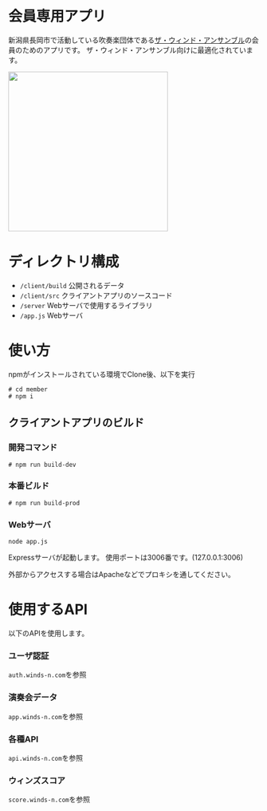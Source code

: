 # 会員専用アプリ

新潟県長岡市で活動している吹奏楽団体である[ザ・ウィンド・アンサンブル](https://winds-n.com)の会員のためのアプリです。
ザ・ウィンド・アンサンブル向けに最適化されています。

<img src="https://user-images.githubusercontent.com/25874594/66272455-d4900680-e8a4-11e9-9d0e-e134f46e7104.png" width="320px" />

# ディレクトリ構成

- `/client/build` 公開されるデータ
- `/client/src` クライアントアプリのソースコード
- `/server` Webサーバで使用するライブラリ
- `/app.js` Webサーバ

# 使い方

npmがインストールされている環境でClone後、以下を実行

```
# cd member
# npm i
```

## クライアントアプリのビルド

### 開発コマンド

```
# npm run build-dev
```

### 本番ビルド

```
# npm run build-prod
```

### Webサーバ

```
node app.js
```

Expressサーバが起動します。
使用ポートは3006番です。(127.0.0.1:3006)

外部からアクセスする場合はApacheなどでプロキシを通してください。

# 使用するAPI

以下のAPIを使用します。

### ユーザ認証

`auth.winds-n.com`を参照

### 演奏会データ

`app.winds-n.com`を参照

### 各種API

`api.winds-n.com`を参照

### ウィンズスコア

`score.winds-n.com`を参照